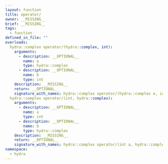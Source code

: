 ```yaml
---
layout: function
title: operator/
owner: __MISSING__
brief: __MISSING__
tags:
  - function
defined_in_file: ""
overloads:
  hydra::complex operator/(hydra::complex, int):
    arguments:
      - description: __OPTIONAL__
        name: a
        type: hydra::complex
      - description: __OPTIONAL__
        name: b
        type: int
    description: __MISSING__
    return: __OPTIONAL__
    signature_with_names: hydra::complex operator/(hydra::complex a, int b)
  hydra::complex operator/(int, hydra::complex):
    arguments:
      - description: __OPTIONAL__
        name: a
        type: int
      - description: __OPTIONAL__
        name: b
        type: hydra::complex
    description: __MISSING__
    return: __OPTIONAL__
    signature_with_names: hydra::complex operator/(int a, hydra::complex b)
namespace:
  - hydra
---
```

